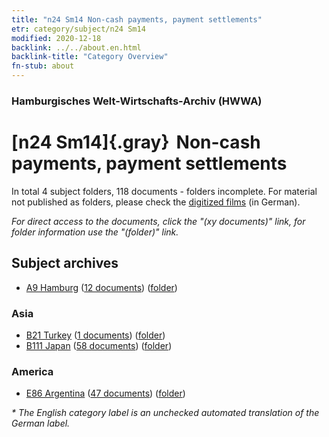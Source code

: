 ```yaml
---
title: "n24 Sm14 Non-cash payments, payment settlements"
etr: category/subject/n24 Sm14
modified: 2020-12-18
backlink: ../../about.en.html
backlink-title: "Category Overview"
fn-stub: about
---
```


### Hamburgisches Welt-Wirtschafts-Archiv (HWWA)
# [n24 Sm14]{.gray}&#8201; Non-cash payments, payment settlements&#160; 





In total 4 subject folders, 118 documents - folders incomplete.
For material not published as folders, please check the [digitized films](/film/h1_sh) (in German).

_For direct access to the documents, click the "(xy documents)" link, for folder information use the "(folder)" link._

## Subject archives


- [A9 Hamburg](../../../geo/about.en.html#A9) (<a href="https://dfg-viewer.de/show/?tx_dlf[id]=https://pm20.zbw.eu/mets/sh/1409xx/140905/1453xx/145376/public.mets.en.xml" target="_blank">12 documents</a>) ([folder](http://purl.org/pressemappe20/folder/sh/140905,145376))

### Asia

- [B21 Turkey](../../../geo/about.en.html#B21) (<a href="https://dfg-viewer.de/show/?tx_dlf[id]=https://pm20.zbw.eu/mets/sh/1411xx/141111/1453xx/145376/public.mets.en.xml" target="_blank">1 documents</a>) ([folder](http://purl.org/pressemappe20/folder/sh/141111,145376))
- [B111 Japan](../../../geo/about.en.html#B111) (<a href="https://dfg-viewer.de/show/?tx_dlf[id]=https://pm20.zbw.eu/mets/sh/1412xx/141272/1453xx/145376/public.mets.en.xml" target="_blank">58 documents</a>) ([folder](http://purl.org/pressemappe20/folder/sh/141272,145376))

### America

- [E86 Argentina](../../../geo/about.en.html#E86) (<a href="https://dfg-viewer.de/show/?tx_dlf[id]=https://pm20.zbw.eu/mets/sh/1416xx/141692/1453xx/145376/public.mets.en.xml" target="_blank">47 documents</a>) ([folder](http://purl.org/pressemappe20/folder/sh/141692,145376))


_* The English category label is an unchecked automated translation of the German label._

